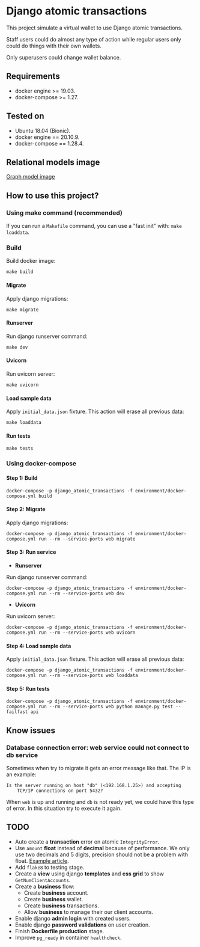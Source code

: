 # Django atomic transactions
This project simulate a virtual wallet to use Django atomic transactions.

Staff users could do almost any type of action while regular users only could
do things with their own wallets.

Only superusers could change wallet balance.

## Requirements

* docker engine >= 19.03.
* docker-compose >= 1.27.

## Tested on

* Ubuntu 18.04 (Bionic).
* docker engine == 20.10.9.
* docker-compose == 1.28.4.

## Relational models image

[Graph model image](docs/images/graph-models.png)

## How to use this project?

### Using make command (recommended)

If you can run a `Makefile` command, you can use a "fast init" with: `make loaddata`.

### Build

Build docker image:

```shell
make build
```

#### Migrate

Apply django migrations:

```shell
make migrate
```

#### Runserver

Run django runserver command:

```shell
make dev
```

#### Uvicorn

Run uvicorn server:

```shell
make uvicorn
```

#### Load sample data

Apply `initial_data.json` fixture. This action will erase all previous data:

```shell
make loaddata
```

#### Run tests

```shell
make tests
```

### Using docker-compose

#### Step 1: Build

```shell
docker-compose -p django_atomic_transactions -f environment/docker-compose.yml build
```

#### Step 2: Migrate

Apply django migrations:

```shell
docker-compose -p django_atomic_transactions -f environment/docker-compose.yml run --rm --service-ports web migrate
```

#### Step 3: Run service

* **Runserver**

Run django runserver command:

```shell
docker-compose -p django_atomic_transactions -f environment/docker-compose.yml run --rm --service-ports web dev
```

* **Uvicorn**

Run uvicorn server:

```shell
docker-compose -p django_atomic_transactions -f environment/docker-compose.yml run --rm --service-ports web uvicorn
```

#### Step 4: Load sample data

Apply `initial_data.json` fixture. This action will erase all previous data:

```shell
docker-compose -p django_atomic_transactions -f environment/docker-compose.yml run --rm --service-ports web loaddata
```

#### Step 5: Run tests

```shell
docker-compose -p django_atomic_transactions -f environment/docker-compose.yml run --rm --service-ports web python manage.py test --failfast api
```

## Know issues

### Database connection error: web service could not connect to db service

Sometimes when try to migrate it gets an error message like that. The IP is an example:

```shell
Is the server running on host "db" (<192.168.1.25>) and accepting
	TCP/IP connections on port 5432?
```

When `web` is up and running and `db` is not ready yet, we could have this type of error.
In this situation try to execute it again.

## TODO

* Auto create a **transaction** error on atomic `IntegrityError`.
* Use `amount` **float** instead of **decimal** because of performance.
We only use two decimals and 5 digits, precision should not be a problem with float.
[Example article](https://blog.teclado.com/decimal-vs-float-in-python/).
* Add `flake8` to testing stage.
* Create a **view** using django **templates** and **css grid** to show `GetNumClientAccounts`.
* Create a **business** flow:
  * Create **business** account.
  * Create **business** wallet.
  * Create **business** transactions.
  * Allow **business** to manage their our client accounts.
* Enable django **admin login** with created users.
* Enable django **password validations** on user creation.
* Finish **Dockerfile production** stage.
* Improve `pg_ready` in container `healthcheck`.
